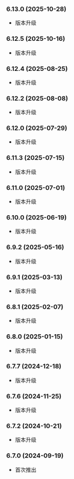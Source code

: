 ### 6.13.0 (2025-10-28)

- 版本升级

### 6.12.5 (2025-10-16)

- 版本升级

### 6.12.4 (2025-08-25)

- 版本升级

### 6.12.2 (2025-08-08)

- 版本升级

### 6.12.0 (2025-07-29)

- 版本升级

### 6.11.3 (2025-07-15)

- 版本升级

### 6.11.0 (2025-07-01)

- 版本升级

### 6.10.0 (2025-06-19)

- 版本升级

### 6.9.2 (2025-05-16)

- 版本升级

### 6.9.1 (2025-03-13)

- 版本升级

### 6.8.1 (2025-02-07)

- 版本升级

### 6.8.0 (2025-01-15)

- 版本升级

### 6.7.7 (2024-12-18)

- 版本升级

### 6.7.6 (2024-11-25)

- 版本升级 

### 6.7.2 (2024-10-21)

- 版本升级 

### 6.7.0 (2024-09-19)

- 首次推出